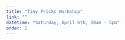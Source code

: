 ```yaml
---
title: "Tiny Pricks Workshop"
link: ""
datetime: "Saturday, April 6th, 10am - 5pm"
order: 2
---
```

